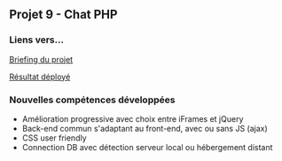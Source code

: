 ## Projet 9 - Chat PHP

### Liens vers...
[Briefing du projet](https://github.com/becodeorg/BXLCentral/tree/master/Projects/10-php-chat-jquery)

[Résultat déployé](https://ddvdv.000webhostapp.com/?dir=php-chat-jquery/)

### Nouvelles compétences développées
- Amélioration progressive avec choix entre iFrames et jQuery
- Back-end commun s'adaptant au front-end, avec ou sans JS (ajax)
- CSS user friendly
- Connection DB avec détection serveur local ou hébergement distant